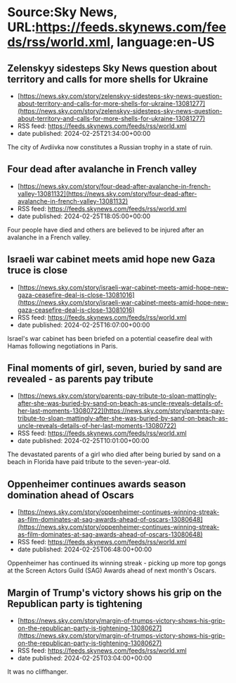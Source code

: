 # Source:Sky News, URL:https://feeds.skynews.com/feeds/rss/world.xml, language:en-US

## Zelenskyy sidesteps Sky News question about territory and calls for more shells for Ukraine
 - [https://news.sky.com/story/zelenskyy-sidesteps-sky-news-question-about-territory-and-calls-for-more-shells-for-ukraine-13081277](https://news.sky.com/story/zelenskyy-sidesteps-sky-news-question-about-territory-and-calls-for-more-shells-for-ukraine-13081277)
 - RSS feed: https://feeds.skynews.com/feeds/rss/world.xml
 - date published: 2024-02-25T21:34:00+00:00

The city of Avdiivka now constitutes a Russian trophy in a state of ruin.

## Four dead after avalanche in French valley
 - [https://news.sky.com/story/four-dead-after-avalanche-in-french-valley-13081132](https://news.sky.com/story/four-dead-after-avalanche-in-french-valley-13081132)
 - RSS feed: https://feeds.skynews.com/feeds/rss/world.xml
 - date published: 2024-02-25T18:05:00+00:00

Four people have died and others are believed to be injured after an avalanche in a French valley.

## Israeli war cabinet meets amid hope new Gaza truce is close
 - [https://news.sky.com/story/israeli-war-cabinet-meets-amid-hope-new-gaza-ceasefire-deal-is-close-13081016](https://news.sky.com/story/israeli-war-cabinet-meets-amid-hope-new-gaza-ceasefire-deal-is-close-13081016)
 - RSS feed: https://feeds.skynews.com/feeds/rss/world.xml
 - date published: 2024-02-25T16:07:00+00:00

Israel's war cabinet has been briefed on a potential ceasefire deal with Hamas following negotiations in Paris.

## Final moments of girl, seven, buried by sand are revealed - as parents pay tribute
 - [https://news.sky.com/story/parents-pay-tribute-to-sloan-mattingly-after-she-was-buried-by-sand-on-beach-as-uncle-reveals-details-of-her-last-moments-13080722](https://news.sky.com/story/parents-pay-tribute-to-sloan-mattingly-after-she-was-buried-by-sand-on-beach-as-uncle-reveals-details-of-her-last-moments-13080722)
 - RSS feed: https://feeds.skynews.com/feeds/rss/world.xml
 - date published: 2024-02-25T10:01:00+00:00

The devastated parents of a girl who died after being buried by sand on a beach in Florida have paid tribute to the seven-year-old.

## Oppenheimer continues awards season domination ahead of Oscars
 - [https://news.sky.com/story/oppenheimer-continues-winning-streak-as-film-dominates-at-sag-awards-ahead-of-oscars-13080648](https://news.sky.com/story/oppenheimer-continues-winning-streak-as-film-dominates-at-sag-awards-ahead-of-oscars-13080648)
 - RSS feed: https://feeds.skynews.com/feeds/rss/world.xml
 - date published: 2024-02-25T06:48:00+00:00

Oppenheimer has continued its winning streak - picking up more top gongs at the Screen Actors Guild (SAG) Awards ahead of next month's Oscars.

## Margin of Trump's victory shows his grip on the Republican party is tightening
 - [https://news.sky.com/story/margin-of-trumps-victory-shows-his-grip-on-the-republican-party-is-tightening-13080627](https://news.sky.com/story/margin-of-trumps-victory-shows-his-grip-on-the-republican-party-is-tightening-13080627)
 - RSS feed: https://feeds.skynews.com/feeds/rss/world.xml
 - date published: 2024-02-25T03:04:00+00:00

It was no cliffhanger.


